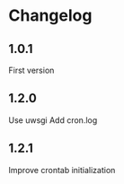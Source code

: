 # Changelog
## 1.0.1
First version
## 1.2.0
Use uwsgi
Add cron.log
## 1.2.1
Improve crontab initialization